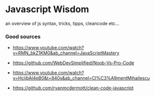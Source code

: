 # Javascript Wisdom

an overview of js syntax, tricks, tipps, cleancode etc...

### Good sources

- https://www.youtube.com/watch?v=RMN_bkZ1KM0&ab_channel=JavaScriptMastery

- https://github.com/WebDevSimplified/Noob-Vs-Pro-Code

- https://www.youtube.com/watch?v=HcijbAI4eB0&t=840s&ab_channel=Cl%C3%A9mentMihailescu

- https://github.com/ryanmcdermott/clean-code-javascript
